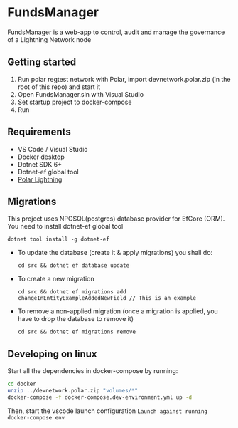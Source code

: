# FundsManager

FundsManager is a web-app to control, audit and manage the governance of a Lightning Network node

## Getting started

1. Run polar regtest network with Polar, import devnetwork.polar.zip (in the root of this repo) and start it
2. Open FundsManager.sln with Visual Studio
3. Set startup project to docker-compose
4. Run

## Requirements

- VS Code / Visual Studio
- Docker desktop
- Dotnet SDK 6+
- Dotnet-ef global tool
-  [Polar Lightning](https://lightningpolar.com/)


## Migrations

This project uses NPGSQL(postgres) database provider for EfCore (ORM). You need to install dotnet-ef global tool
```
dotnet tool install -g dotnet-ef
```

- To update the database (create it & apply migrations) you shall do:
    ```
    cd src && dotnet ef database update
    ```
- To create a new migration
  ```
  cd src && dotnet ef migrations add changeInEntityExampleAddedNewField // This is an example
  ```
- To remove a non-applied migration (once a migration is applied, you have to drop the database to remove it)
    ```
    cd src && dotnet ef migrations remove
    ```

## Developing on linux


Start all the dependencies in docker-compose by running:
```bash
cd docker
unzip ../devnetwork.polar.zip "volumes/*"
docker-compose -f docker-compose.dev-environment.yml up -d
```
Then, start the vscode launch configuration `Launch against running docker-compose env`

